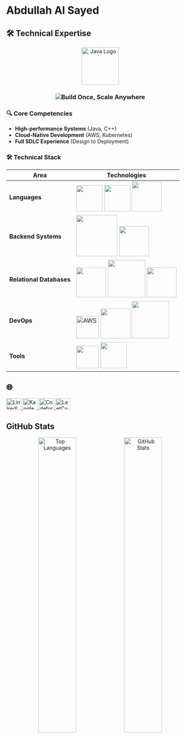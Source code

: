 # Abdullah Al Sayed

## 🛠️ Technical Expertise

<div align="center">
  <img src="https://upload.wikimedia.org/wikipedia/en/3/30/Java_programming_language_logo.svg" width="100" alt="Java Logo" />
  <h3>
    <img src="https://readme-typing-svg.demolab.com?font=Fira+Code&weight=600&size=26&duration=2000&pause=500&color=38BCF7&center=true&vCenter=true&width=500&lines=%22Build+Once%2C+Scale+Anywhere%22" alt="Build Once, Scale Anywhere">
  </h3>
</div>

### 🔍 Core Competencies
- **High-performance Systems** (Java, C++)
- **Cloud-Native Development** (AWS, Kubernetes)
- **Full SDLC Experience** (Design to Deployment)

### 🛠️ Technical Stack

| **Area**       | **Technologies**                      |
|---------------|---------------------------------------|
| **Languages** | <img src="https://img.shields.io/badge/Java-ED8B00?logo=openjdk&logoColor=white" width="70"> <img src="https://img.shields.io/badge/C++-00599C?logo=c%2B%2B&logoColor=white" width="70"> <img src="https://img.shields.io/badge/Python-3776AB?logo=python&logoColor=white" width="80"> |
| **Backend Systems**  | <img src="https://img.shields.io/badge/Spring_Boot-6DB33F?logo=spring&logoColor=white" width="110"> <img src="https://img.shields.io/badge/Node.js-339933?logo=nodedotjs&logoColor=white" width="80"> |
| **Relational Databases**      | <img src="https://img.shields.io/badge/MySQL-4479A1?logo=mysql&logoColor=white" width="80"> <img src="https://img.shields.io/badge/PostgreSQL-4169E1?logo=postgresql&logoColor=white" width="100"> <img src="https://img.shields.io/badge/Oracle-F80000?logo=oracle&logoColor=white" width="80"> |
| **DevOps**    | <img src="https://upload.wikimedia.org/wikipedia/commons/9/93/Amazon_Web_Services_Logo.svg" width="60" alt="AWS"> <img src="https://img.shields.io/badge/Docker-2496ED?logo=docker&logoColor=white" width="80"> <img src="https://img.shields.io/badge/Kubernetes-326CE5?logo=kubernetes&logoColor=white" width="100"> |
| **Tools**     | <img src="https://img.shields.io/badge/Git-F05032?logo=git&logoColor=white" width="60"> <img src="https://img.shields.io/badge/GitLab-FC6D26?logo=gitlab&logoColor=white" width="70"> |

## 🌐 
<p align="left">
  <a href="https://linkedin.com/in/abdullahsayedchy" target="blank">
    <img src="https://raw.githubusercontent.com/rahuldkjain/github-profile-readme-generator/master/src/images/icons/Social/linked-in-alt.svg" alt="LinkedIn" height="30" width="40" />
  </a>
  <a href="https://kaggle.com/alabdullahsayed" target="blank">
    <img src="https://raw.githubusercontent.com/rahuldkjain/github-profile-readme-generator/master/src/images/icons/Social/kaggle.svg" alt="Kaggle" height="30" width="40" />
  </a>
  <a href="https://codeforces.com/profile/heavenlyobject" target="blank">
    <img src="https://raw.githubusercontent.com/rahuldkjain/github-profile-readme-generator/master/src/images/icons/Social/codeforces.svg" alt="Codeforces" height="30" width="40" />
  </a>
  <a href="https://www.leetcode.com/heavenlyobject" target="blank">
    <img src="https://raw.githubusercontent.com/rahuldkjain/github-profile-readme-generator/master/src/images/icons/Social/leet-code.svg" alt="LeetCode" height="30" width="40" />
  </a>
</p>

##  GitHub Stats

<div align="center">
  <img width="45%" src="https://github-readme-stats.vercel.app/api/top-langs?username=aabdullahsayed&theme=gotham&show_icons=true&locale=en&layout=compact" alt="Top Languages" />
  <img width="45%" src="https://github-readme-stats.vercel.app/api?username=aabdullahsayed&theme=gotham&show_icons=true&locale=en" alt="GitHub Stats" />
</div>

